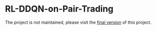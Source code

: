 # RL-DDQN-on-Pair-Trading

The project is not maintained, please visit the [final version](https://github.com/johnnyhwu/Pair-Trading-with-RL-DDDQN) of this project.
